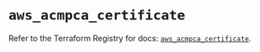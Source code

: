 # `aws_acmpca_certificate`

Refer to the Terraform Registry for docs: [`aws_acmpca_certificate`](https://registry.terraform.io/providers/hashicorp/aws/6.16.0/docs/resources/acmpca_certificate).
